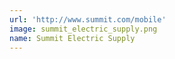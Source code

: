 ```yaml
---
url: 'http://www.summit.com/mobile'
image: summit_electric_supply.png
name: Summit Electric Supply
---
```

